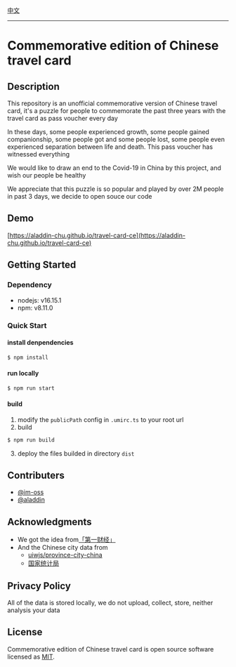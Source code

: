 [中文](./README.zh_CN.md)

----

# Commemorative edition of Chinese travel card

## Description
This repository is an unofficial commemorative version of Chinese travel card, it's a puzzle for people to commemorate the past three years with the travel card as pass voucher every day

In these days, some people experienced growth, some people gained companionship, some people got and some people lost, some people even experienced separation between life and death. This pass voucher has witnessed everything

We would like to draw an end to the Covid-19 in China by this project, and wish our people be healthy 

We appreciate that this puzzle is so popular and played by over 2M people in past 3 days, we decide to open souce our code

## Demo
[https://aladdin-chu.github.io/travel-card-ce](https://aladdin-chu.github.io/travel-card-ce)

## Getting Started

### Dependency
- nodejs: v16.15.1
- npm: v8.11.0


### Quick Start

#### install denpendencies
```bash
$ npm install
```

#### run locally
```bash
$ npm run start
```

#### build

1. modify the `publicPath` config in `.umirc.ts` to your root url
2. build
```bash
$ npm run build
```
3. deploy the files builded in directory `dist`

## Contributers
- [@im-oss](https://github.com/im-oss)
- [@aladdin](https://github.com/aladdin-chu)

## Acknowledgments
- We got the idea from[「第一财经」](https://mp.weixin.qq.com/s/U_Ao8BctwznDe-sKo-Vw9w)
- And the  Chinese city data from 
  - [uiwjs/province-city-china](https://github.com/uiwjs/province-city-china)
  - [国家统计局](http://www.stats.gov.cn/tjsj/tjbz/tjyqhdmhcxhfdm/)

## Privacy Policy
All of the data is stored locally, we do not upload, collect, store, neither analysis your data

## License
Commemorative edition of Chinese travel card is open source software licensed as [MIT](./LICENSE).